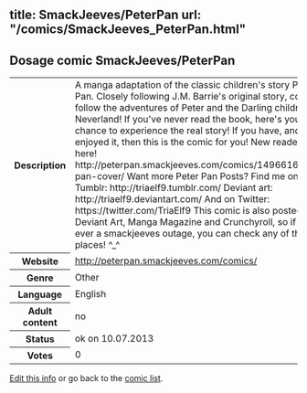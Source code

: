 title: SmackJeeves/PeterPan
url: "/comics/SmackJeeves_PeterPan.html"
---
Dosage comic SmackJeeves/PeterPan
-----------------------------------------

<p id="msg"></p>
<script type="text/javascript">
if (window.location.search === '?edit_info_mail=sent_ok') {
  var elem = document.getElementById("msg");
  elem.innerHTML = 'Edited information sucessfully sent for review, which is usually done daily. Thanks!';
  elem.className = 'ok';
}
</script>
<table class="comicinfo">
<tr>
<th>Description</th><td>A manga adaptation of the classic children's story Peter Pan. Closely following J.M. Barrie's original story, come follow the adventures of Peter and the Darling children in Neverland! If you've never read the book, here's your chance to experience the real story! If you have, and enjoyed it, then this is the comic for you! New reader? Start here! http://peterpan.smackjeeves.com/comics/1496616/peter-pan-cover/ Want more Peter Pan Posts? Find me on... Tumblr: http://triaelf9.tumblr.com/ Deviant art: http://triaelf9.deviantart.com/ And on Twitter: https://twitter.com/TriaElf9 This comic is also posted on Deviant Art, Manga Magazine and Crunchyroll, so if there's ever a smackjeeves outage, you can check any of those places! ^_^</td>
</tr>
<tr>
<th>Website</th><td><a href="http://peterpan.smackjeeves.com/comics/">http://peterpan.smackjeeves.com/comics/</a></td>
</tr>
<tr>
<th>Genre</th><td>Other</td>
</tr>
<tr>
<th>Language</th><td>English</td>
</tr>
<tr>
<th>Adult content</th><td>no</td>
</tr>
<tr>
<th>Status</th><td>ok on 10.07.2013</td>
</tr>
<tr>
<th>Votes</th><td>0</td>
</tr>
</table>

[Edit this info](SmackJeeves_PeterPan_edit.html) or go back to the [comic list](../comic-index.html).

